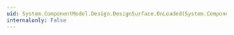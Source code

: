 ```yaml
---
uid: System.ComponentModel.Design.DesignSurface.OnLoaded(System.ComponentModel.Design.LoadedEventArgs)
internalonly: False
---
```

